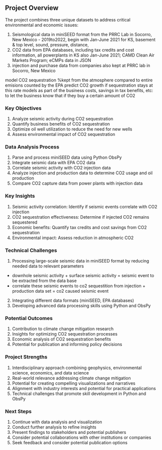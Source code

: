 ## Project Overview

The project combines three unique datasets to address critical environmental and economic issues:

1. Seismological data in miniSEED format from the PRRC Lab in Socorro, New Mexico - 2019to2022, begin with Jan-June 2021 for KS, basement & top level, sound, pressure, distance,
2. CO2 data from EPA databases, including tax credits and cost information, all powerplants in KS also Jan-June 2021; CAMD Clean Air Markets Program; eCMPs data in JSON
3. injection and purchase data from companies also kept at PRRC lab in Socorro, New Mexico

model CO2 sequestration
%kept from the atmosphere compared to entire emisions counted by the EPA
predict CO2 growth if sequestration stays at this rate
models as part of the business costs, savings in tax benefits, etc: to let the business know that if they buy a certain amount of CO2

### Key Objectives
1. Analyze seismic activity during CO2 sequestration
2. Quantify business benefits of CO2 sequestration
3. Optimize oil well utilization to reduce the need for new wells
4. Assess environmental impact of CO2 sequestration

### Data Analysis Process

1. Parse and process miniSEED data using Python ObsPy
2. Integrate seismic data with EPA CO2 data
3. Correlate seismic activity with CO2 injection data
4. Analyze injection and production data to determine CO2 usage and oil production
5. Compare CO2 capture data from power plants with injection data

### Key Insights

1. Seismic activity correlation: Identify if seismic events correlate with CO2 injection
2. CO2 sequestration effectiveness: Determine if injected CO2 remains sequestered
3. Economic benefits: Quantify tax credits and cost savings from CO2 sequestration
4. Environmental impact: Assess reduction in atmospheric CO2

### Technical Challenges

1. Processing large-scale seismic data in miniSEED format by reducing needed data to relevant parameters

- downhole seismic activity + surface seismic activity = seismic event to be extracted from the data base
- correlate these seismic events to co2 sequestition from injection + production data set = co2 caused seismic event

2. Integrating different data formats (miniSEED, EPA databases)
3. Developing advanced data processing skills using Python and ObsPy

### Potential Outcomes

1. Contribution to climate change mitigation research
2. Insights for optimizing CO2 sequestration processes
3. Economic analysis of CO2 sequestration benefits
4. Potential for publication and informing policy decisions

### Project Strengths

1. Interdisciplinary approach combining geophysics, environmental science, economics, and data science
2. Real-world relevance addressing climate change mitigation
3. Potential for creating compelling visualizations and narratives
4. Alignment with industry interests and potential for practical applications
5. Technical challenges that promote skill development in Python and ObsPy

### Next Steps

1. Continue with data analysis and visualization
2. Conduct further analysis to refine insights
3. Present findings to stakeholders and potential publishers
4. Consider potential collaborations with other institutions or companies
5. Seek feedback and consider potential publication options
